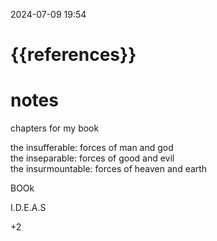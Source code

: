 2024-07-09  19:54
# {{references}} 
# notes

  
chapters for my book

the insufferable: forces of man and god  
the inseparable: forces of good and evil  
the insurmountable: forces of heaven and earth

BOOk

I.D.E.A.S

+2